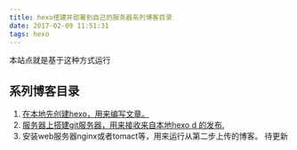 ```yaml
---
title: hexo搭建并部署到自己的服务器系列博客目录
date: 2017-02-09 11:51:31
tags: hexo
---
```


本站点就是基于这种方式运行
## 系列博客目录

1. [在本地先创建hexo，用来编写文章。](http://yalunwang.com/2017/02/06/hexo%E6%90%AD%E5%BB%BA%E8%BF%87%E7%A8%8B)
2. [服务器上搭建git服务器，用来接收来自本地hexo d 的发布.](http://yalunwang.com/2017/02/10/centos%E6%90%AD%E5%BB%BAgit%E6%9C%8D%E5%8A%A1%E5%99%A8/)
3. 安装web服务器nginx或者tomact等，用来运行从第二步上传的博客。 待更新
